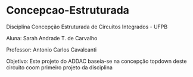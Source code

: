 ﻿# Concepcao-Estruturada
Disciplina Concepção Estruturada de Circuitos Integrados - UFPB

Aluna: Sarah Andrade T. de Carvalho

Professor: Antonio Carlos Cavalcanti

Objetivo: Este projeto do ADDAC baseia-se na concepção topdown deste circuito coom primeiro projeto da disciplina
